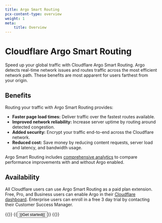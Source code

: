 ```yaml
---
title: Argo Smart Routing
pcx-content-type: overview
weight: 1
meta:
    title: Overview
---
```


# Cloudflare Argo Smart Routing

Speed up your global traffic with Cloudflare Argo Smart Routing. Argo detects real-time network issues and routes traffic across the most efficient network path. These benefits are most apparent for users farthest from your origin.

## Benefits

Routing your traffic with Argo Smart Routing provides:
* **Faster page load times:** Deliver traffic over the fastest routes available.
* **Improved network reliability:** Increase server uptime by routing around detected congestion.
* **Added security:** Encrypt your traffic end-to-end across the Cloudflare network.
* **Reduced cost:** Save money by reducing content requests, server load and latency, and bandwidth usage.

Argo Smart Routing includes [comprehensive analytics](analytics) to compare performance improvements with and without Argo enabled.

## Availability
<!-- TODO: Check for accuracy with Success/PM/Billing? -->
All Cloudflare users can use Argo Smart Routing as a paid plan extension. Free, Pro, and Business users can enable Argo in their [Cloudflare dashboard](https://dash.cloudflare.com/). Enterprise users can enroll in a free 3 day trial by contacting their Customer Success Manager.

{{<button-group>}}
  {{<button type="primary" href="get-started">}}Get started{{</button>}}
{{</button-group>}}
